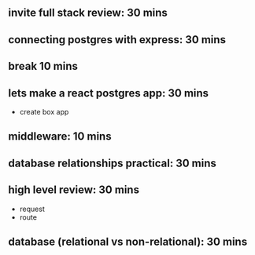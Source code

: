## invite full stack review: 30 mins

## connecting postgres with express: 30 mins

## break 10 mins

## lets make a react postgres app: 30 mins

- create box app

## middleware: 10 mins

## database relationships practical: 30 mins

## high level review: 30 mins

- request
- route

## database (relational vs non-relational): 30 mins
